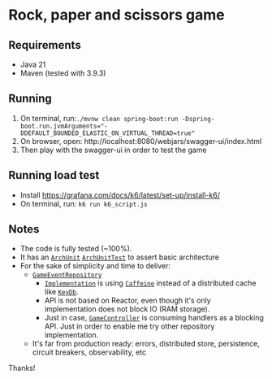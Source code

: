 # Rock, paper and scissors game

## Requirements

* Java 21
* Maven (tested with 3.9.3)

## Running

1. On terminal,
   run:```./mvnw clean spring-boot:run -Dspring-boot.run.jvmArguments="-DDEFAULT_BOUNDED_ELASTIC_ON_VIRTUAL_THREAD=true"```
2. On browser, open: http://localhost:8080/webjars/swagger-ui/index.html
3. Then play with the swagger-ui in order to test the game

## Running load test

* Install https://grafana.com/docs/k6/latest/set-up/install-k6/
* On terminal, run: ```k6 run k6_script.js```

## Notes

* The code is fully tested (~100%).
* It has
  an [`ArchUnit`](https://www.archunit.org/use-cases) [`ArchUnitTest`](./src/test/java/com/rpsg/ArchUnitTest.java)
  to assert basic architecture
* For the sake of simplicity and time to deliver:
    * [`GameEventRepository`](./src/main/java/com/rpsg/model/GameEventRepository.java)
        * [`Implementation`](./src/main/java/com/rpsg/repository/GameEventCaffeineRepository.java) is
          using [`Caffeine`](https://github.com/ben-manes/caffeine) instead of a distributed cache
          like [`KeyDb`](https://docs.keydb.dev/).
        * API is not based on Reactor, even though it's only implementation does not block IO (RAM storage).
        * Just in case, [`GameController`](./src/main/java/com/rpsg/controller/GameController.java) is consuming
          handlers
          as a blocking API. Just in order to enable me try other repository implementation.
    * It's far from production ready: errors, distributed store, persistence, circuit breakers, observability, etc

Thanks!

